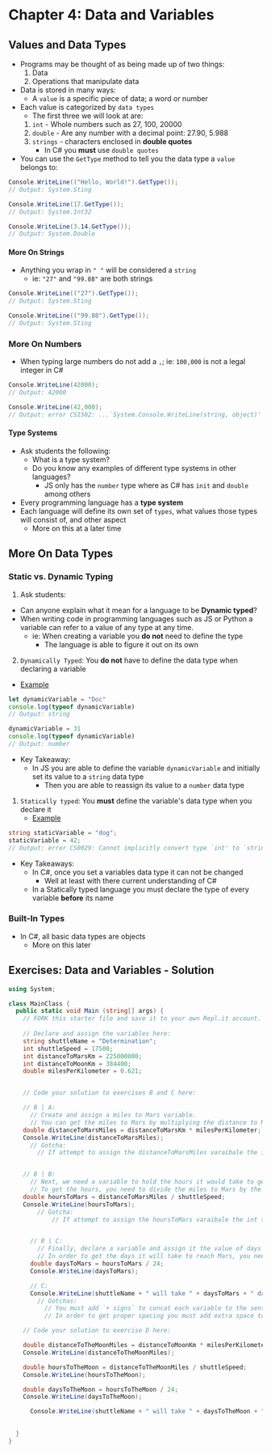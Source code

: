 # Chapter 4: Data and Variables
## Values and Data Types
* Programs may be thought of as being made up of two things:
  1. Data
  2. Operations that manipulate data
* Data is stored in many ways:
  * A `value` is a specific piece of data; a word or number
* Each value is categorized by `data types`
  * The first three we will look at are:
  1. `int` - Whole numbers such as 27, 100, 20000
  2. `double` - Are any number with a decimal point: 27.90, 5.988
  3. `strings` - characters enclosed in **double quotes**
     * In C# you **must** use `double quotes`
* You can use the `GetType` method to tell you the data type a `value` belongs to:
```C#
Console.WriteLine(("Hello, World!").GetType());
// Output: System.Sting

Console.WriteLine(17.GetType());
// Output: System.Int32

Console.WriteLine(3.14.GetType());
// Output: System.Double
```
#### More On Strings
* Anything you wrap in `" "` will be considered a `string`
  * ie: `"27"` and `"99.88"` are both strings
```C#
Console.WriteLine(("27").GetType());
// Output: System.Sting

Console.WriteLine(("99.88").GetType());
// Output: System.Sting
```

### More On Numbers
* When typing large numbers do not add a `,`; ie: `100,000` is not a legal integer in C#
```C#
Console.WriteLine(42000);
// Output: 42000

Console.WriteLine(42,000);
// Output: error CS1502: ...`System.Console.WriteLine(string, object)' has some invalid arguments
```

#### Type Systems
* Ask students the following:
  * What is a type system?
  * Do you know any examples of different type systems in other languages?
    * JS only has the `number` type where as C# has `init` and `double` among others
* Every programming language has a **type system**
* Each language will define its own set of `types`, what values those types will consist of, and other aspect
  * More on this at a later time

## More On Data Types
### Static vs. Dynamic Typing
1. Ask students:
  * Can anyone explain what it mean for a language to be **Dynamic typed**?
  * When writing code in programming languages such as JS or Python a variable can refer to a value of any type at any time.
    * ie: When creating a variable you **do not** need to define the type
      * The language is able to figure it out on its own
2. `Dynamically Typed`: You **do not** have to define the data type when declaring a variable
  * [Example](https://replit.com/@rc1336/Dynamic-Typing)
```js
let dynamicVariable = "Doc"
console.log(typeof dynamicVariable)
// Output: string

dynamicVariable = 31
console.log(typeof dynamicVariable)
// Output: number
```
  * Key Takeaway:
    * In JS you are able to define the variable `dynamicVariable` and initially set its value to a `string` data type
      * Then you are able to reassign its value to a `number` data type
1. `Statically typed`: You **must** define the variable's data type when you declare it
   * [Example](https://replit.com/@rc1336/Static-Typing)
```C#
string staticVariable = "dog";
staticVariable = 42;
// Output: error CS0029: Cannot implicitly convert type `int' to `string'
```
  * Key Takeaways:
    * In C#, once you set a variables data type it can not be changed
      * Well at least with there current understanding of C#
    * In a Statically typed language you must declare the type of every variable **before** its name

### Built-In Types
* In C#, all basic data types are objects
  * More on this later


## Exercises: Data and Variables - Solution
```C#
using System;

class MainClass {
  public static void Main (string[] args) {
    // FORK this starter file and save it to your own Repl.it account.
    
    // Declare and assign the variables here:
    string shuttleName = "Determination";
    int shuttleSpeed = 17500;
    int distanceToMarsKm = 225000000;
    int distanceToMoonKm = 384400;
    double milesPerKilometer = 0.621;


    // Code your solution to exercises B and C here:

    // B | A:
      // Create and assign a miles to Mars variable. 
      // You can get the miles to Mars by multiplying the distance to Mars in kilometers by the miles per kilometer.
    double distanceToMarsMiles = distanceToMarsKm * milesPerKilometer;
    Console.WriteLine(distanceToMarsMiles);
      // Gotcha:
        // If attempt to assign the distanceToMarsMiles varaibale the int type you will throw an error because milesPerKilometer is a double and can not be covered back to a int


    // B | B: 
      // Next, we need a variable to hold the hours it would take to get to Mars. 
      // To get the hours, you need to divide the miles to Mars by the shuttle’s speed.
    double hoursToMars = distanceToMarsMiles / shuttleSpeed;
    Console.WriteLine(hoursToMars);
        // Gotcha:
            // If attempt to assign the hoursToMars varaibale the int type you will throw an error because the result of your equation is a double


      // B | C:
        // Finally, declare a variable and assign it the value of days to Mars. 
        // In order to get the days it will take to reach Mars, you need to divide the hours it will take to reach Mars by 24.
      double daysToMars = hoursToMars / 24;
      Console.WriteLine(daysToMars);

      // C:
      Console.WriteLine(shuttleName + " will take " + daysToMars + " days to reach Mars.");
        // Gotchas:
          // You must add `+ signs` to concat each variable to the sentence
          // In order to get proper spacing you must add extra space to the end and beingin of each string

    // Code your solution to exercise D here:

    double distanceToTheMoonMiles = distanceToMoonKm * milesPerKilometer;
    Console.WriteLine(distanceToTheMoonMiles);

    double hoursToTheMoon = distanceToTheMoonMiles / shuttleSpeed;
    Console.WriteLine(hoursToTheMoon);

    double daysToTheMoon = hoursToTheMoon / 24;
    Console.WriteLine(daysToTheMoon);

      Console.WriteLine(shuttleName + " will take " + daysToTheMoon + " days to reach the Moon.");

    
  }
}
```